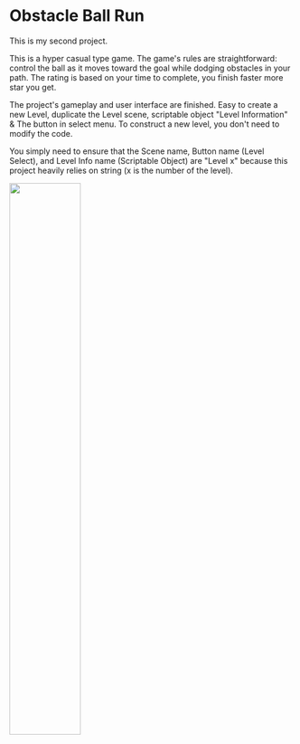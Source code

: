 # Obstacle Ball Run
 
This is my second project.

This is a hyper casual type game. The game's rules are straightforward: control the ball as it moves toward the goal while dodging obstacles in your path. The rating is based on your time to complete, you finish faster more star you get.

The project's gameplay and user interface are finished. Easy to create a new Level, duplicate the Level scene, scriptable object "Level Information" & The button in select menu. To construct a new level, you don't need to modify the code.

You simply need to ensure that the Scene name, Button name (Level Select), and Level Info name (Scriptable Object) are "Level x" because this project heavily relies on string (x is the number of the level).

[<img src="https://img.youtube.com/vi/greHI4i9QYE/hqdefault.jpg" width="50%">](https://youtu.be/greHI4i9QYE "Obstacle Ball Run - Gameplay")
